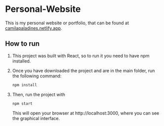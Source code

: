 # Personal-Website

This is my personal website or portfolio, that can be found at [camilapaladines.netlify.app](https://camilapaladines.netlify.app/).

## How to run

1. This project was built with React, so to run it you need to have npm installed.
2. Once you have downloaded the project and are in the main folder, run the following command:

    ```sh
    npm install

    ```

3. Then, run the project with

    ```sh
    npm start

    ```

    This will open your browser at http://localhost:3000, where you can see the graphical interface.
